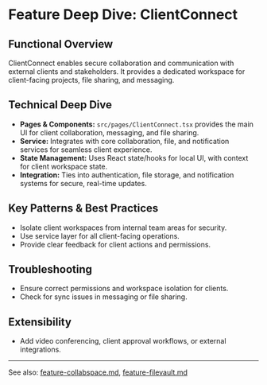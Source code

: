 # Feature Deep Dive: ClientConnect

## Functional Overview
ClientConnect enables secure collaboration and communication with external clients and stakeholders. It provides a dedicated workspace for client-facing projects, file sharing, and messaging.

## Technical Deep Dive
- **Pages & Components:** `src/pages/ClientConnect.tsx` provides the main UI for client collaboration, messaging, and file sharing.
- **Service:** Integrates with core collaboration, file, and notification services for seamless client experience.
- **State Management:** Uses React state/hooks for local UI, with context for client workspace state.
- **Integration:** Ties into authentication, file storage, and notification systems for secure, real-time updates.

## Key Patterns & Best Practices
- Isolate client workspaces from internal team areas for security.
- Use service layer for all client-facing operations.
- Provide clear feedback for client actions and permissions.

## Troubleshooting
- Ensure correct permissions and workspace isolation for clients.
- Check for sync issues in messaging or file sharing.

## Extensibility
- Add video conferencing, client approval workflows, or external integrations.

---

See also: [feature-collabspace.md](feature-collabspace.md), [feature-filevault.md](feature-filevault.md)
